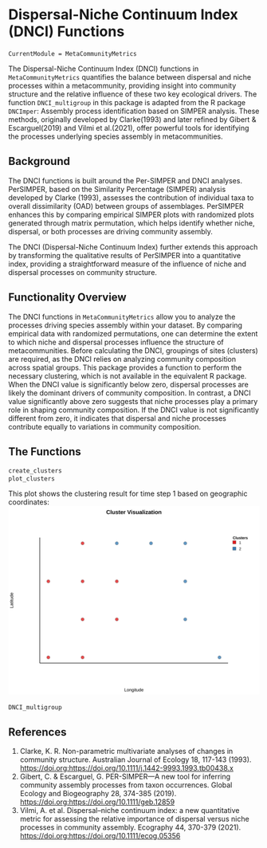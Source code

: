 # Dispersal-Niche Continuum Index (DNCI) Functions
```@meta
CurrentModule = MetaCommunityMetrics
```
The Dispersal-Niche Continuum Index (DNCI) functions in `MetaCommunityMetrics` quantifies the balance between dispersal and niche processes within a metacommunity, providing insight into community structure and the relative influence of these two key ecological drivers. The function `DNCI_multigroup`  in this package is adapted from the R package `DNCImper`: Assembly process identification based on SIMPER analysis. These methods, originally developed by Clarke(1993) and later refined by Gibert & Escarguel(2019) and Vilmi et al.(2021), offer powerful tools for identifying the processes underlying species assembly in metacommunities. 

## Background
The DNCI functions is built around the Per-SIMPER and DNCI analyses. PerSIMPER, based on the Similarity Percentage (SIMPER) analysis developed by Clarke (1993), assesses the contribution of individual taxa to overall dissimilarity (OAD) between groups of assemblages. PerSIMPER enhances this by comparing empirical SIMPER plots with randomized plots generated through matrix permutation, which helps identify whether niche, dispersal, or both processes are driving community assembly.

The DNCI (Dispersal-Niche Continuum Index) further extends this approach by transforming the qualitative results of PerSIMPER into a quantitative index, providing a straightforward measure of the influence of niche and dispersal processes on community structure.

## Functionality Overview
The DNCI functions in `MetaCommunityMetrics` allow you to analyze the processes driving species assembly within your dataset. By comparing empirical data with randomized permutations, one can determine the extent to which niche and dispersal processes influence the structure of metacommunities. Before calculating the DNCI, groupings of sites (clusters) are required, as the DNCI relies on analyzing community composition across spatial groups. This package provides a function to perform the necessary clustering, which is not available in the equivalent R package. When the DNCI value is significantly below zero, dispersal processes are likely the dominant drivers of community composition. In contrast, a DNCI value significantly above zero suggests that niche processes play a primary role in shaping community composition. If the DNCI value is not significantly different from zero, it indicates that dispersal and niche processes contribute equally to variations in community composition.

## The Functions 
```@docs
create_clusters
plot_clusters
```
This plot shows the clustering result for time step 1 based on geographic coordinates:
![Cluster Plot](assets/clusters.svg)

```@docs
DNCI_multigroup
```

## References
1. Clarke, K. R. Non-parametric multivariate analyses of changes in community structure. Australian Journal of Ecology 18, 117-143 (1993). https://doi.org:https://doi.org/10.1111/j.1442-9993.1993.tb00438.x
2. Gibert, C. & Escarguel, G. PER-SIMPER—A new tool for inferring community assembly processes from taxon occurrences. Global Ecology and Biogeography 28, 374-385 (2019). https://doi.org:https://doi.org/10.1111/geb.12859
3. Vilmi, A. et al. Dispersal–niche continuum index: a new quantitative metric for assessing the relative importance of dispersal versus niche processes in community assembly. Ecography 44, 370-379 (2021). https://doi.org:https://doi.org/10.1111/ecog.05356
